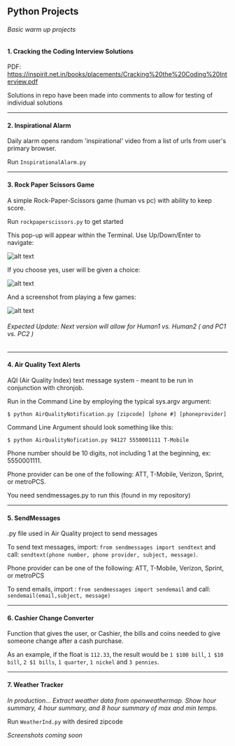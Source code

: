 ## Python Projects
###### Basic warm up projects


#### 1. Cracking the Coding Interview Solutions

PDF: https://inspirit.net.in/books/placements/Cracking%20the%20Coding%20Interview.pdf

Solutions in repo have been made into comments to allow for testing of individual solutions

---

#### 2. Inspirational Alarm

Daily alarm opens random 'inspirational' video from a list of urls from user's primary browser.

Run `InspirationalAlarm.py`

---

#### 3. Rock Paper Scissors Game

A simple Rock-Paper-Scissors game (human vs pc) with ability to keep score.

Run `rockpaperscissors.py` to get started

This pop-up will appear within the Terminal. Use Up/Down/Enter to navigate:

![alt text](https://cloud.githubusercontent.com/assets/15854694/26028731/f4a5cf98-37eb-11e7-9bac-da3511542175.png)

If you choose yes, user will be given a choice:

![alt text](https://cloud.githubusercontent.com/assets/15854694/26028732/f6244d5e-37eb-11e7-8dbc-97861dd90b33.png)

And a screenshot from playing a few games:

![alt text](https://cloud.githubusercontent.com/assets/15854694/26028734/f7df707e-37eb-11e7-95ab-f88194807a13.png)

###### Expected Update: Next version will allow for Human1 vs. Human2 ( and PC1 vs. PC2 )

---


#### 4. Air Quality Text Alerts

AQI (Air Quality Index) text message system - meant to be run in conjunction with chronjob.

Run in the Command Line by employing the typical sys.argv argument:

`$ python AirQualityNotification.py [zipcode] [phone #] [phoneprovider]`

Command Line Argument should look something like this:

`$ python AirQualityNofication.py 94127 5550001111 T-Mobile`

Phone number should be 10 digits, not including 1 at the beginning, ex: 5550001111.

Phone provider can be one of the following: ATT, T-Mobile, Verizon, Sprint, or metroPCS.

You need sendmessages.py to run this (found in my repository)

---

#### 5. SendMessages

.py file used in Air Quality project to send messages

To send text messages, import: `from sendmessages import sendtext` and call: `sendtext(phone number, phone provider, subject, message)`.

Phone provider can be one of the following: ATT, T-Mobile, Verizon, Sprint, or metroPCS

To send emails, import : `from sendmessages import sendemail` and call: `sendemail(email,subject, message)`


---

#### 6. Cashier Change Converter

Function that gives the user, or Cashier, the bills and coins needed to give someone change after a cash purchase.

As an example, if the float is `112.33`, the result would be `1 $100 bill`, `1 $10 bill`, `2 $1 bills`, `1 quarter`, `1 nickel` and `3 pennies`.

---

#### 7. Weather Tracker

_In production... Extract weather data from openweathermap.
Show hour summary, 4 hour summary, and 8 hour summary of max and min temps._

Run `WeatherInd.py` with desired zipcode

_Screenshots coming soon_
